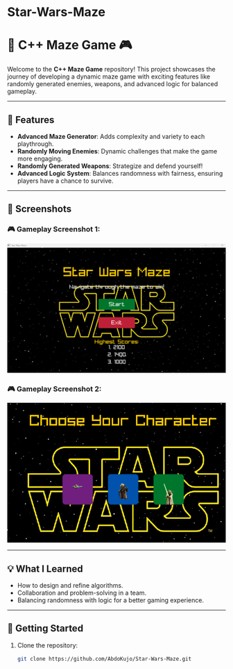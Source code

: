 # Star-Wars-Maze
 # 🧩 C++ Maze Game 🎮  

Welcome to the **C++ Maze Game** repository! This project showcases the journey of developing a dynamic maze game with exciting features like randomly generated enemies, weapons, and advanced logic for balanced gameplay.  

---

## 🚀 Features  
- **Advanced Maze Generator**: Adds complexity and variety to each playthrough.  
- **Randomly Moving Enemies**: Dynamic challenges that make the game more engaging.  
- **Randomly Generated Weapons**: Strategize and defend yourself!  
- **Advanced Logic System**: Balances randomness with fairness, ensuring players have a chance to survive.  

---

## 🎥 Screenshots  

### 🎮 Gameplay Screenshot 1:  
![Gameplay Screenshot 1](./screenshots/gameplay1.png)  

### 🎮 Gameplay Screenshot 2:  
![Gameplay Screenshot 2](./screenshots/gameplay2.png)  

---

## 💡 What I Learned  
- How to design and refine algorithms.  
- Collaboration and problem-solving in a team.  
- Balancing randomness with logic for a better gaming experience.  

---

## 🚀 Getting Started  

1. Clone the repository:  
   ```bash
   git clone https://github.com/AbdoKujo/Star-Wars-Maze.git

